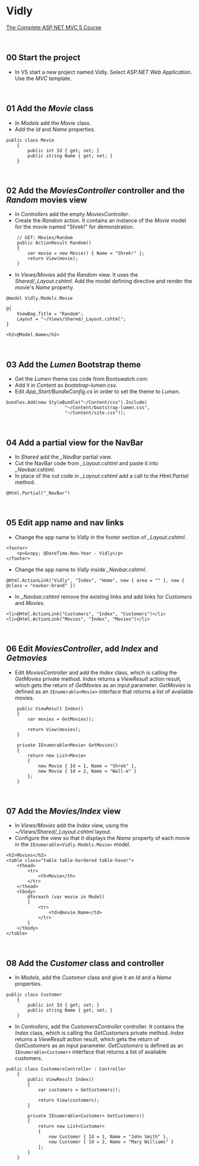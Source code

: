 # Vidly
[The Complete ASP.NET MVC 5 Course](https://www.udemy.com/the-complete-aspnet-mvc-5-course/)

&nbsp;
## 00 Start the project
* In VS start a new project named Vidly. Select *ASP.NET Web Application*. Use the *MVC* template.

&nbsp;
## 01 Add the *Movie* class
* In *Models* add the *Movie* class.
* Add the *Id* and *Name* properties.
```
public class Movie
    {
        public int Id { get; set; }
        public string Name { get; set; }
    }
```

&nbsp;
## 02 Add the *MoviesController* controller and the *Random* movies view
* In *Controllers* add the empty *MoviesController*.
* Create the *Random* action. It contains an instance of the *Movie* model for the movie named "Shrek!" for demonstration.
```
    // GET: Movies/Random
    public ActionResult Random()
    {
        var movie = new Movie() { Name = "Shrek!" };
        return View(movie);
    }
```
* In *Views/Movies* add the *Random* view. It uses the *Shared/_Layout.cshtml*. Add the model defining directive and render the movie's *Name* property.
```
@model Vidly.Models.Movie

@{
    ViewBag.Title = "Random";
    Layout = "~/Views/Shared/_Layout.cshtml";
}

<h2>@Model.Name</h2>
```

&nbsp;
## 03 Add the *Lumen* Bootstrap theme
* Get the *Lumen* theme css code from Bootswatch.com.
* Add it in *Content* as *bootstrap-lumen.css*.
* Edit *App_Start/BundleConfig.cs* in order to set the theme to *Lumen*.
```
bundles.Add(new StyleBundle("~/Content/css").Include(
                      "~/Content/bootstrap-lumen.css",
                      "~/Content/site.css"));
```                      

&nbsp;
## 04 Add a partial view for the NavBar
* In *Shared* add the *_NavBar* partial view.
* Cut the NavBar code from *_Layout.cshtml* and paste it into *_Navbar.cshtml*.
* In place of the cut code in *_Layout.cshtml* add a call to the *Html.Partial* method.
```
@Html.Partial("_NavBar")
```


&nbsp;
## 05 Edit app name and nav links
* Change the app name to *Vidly* in the footer section of *_Layout.cshtml*.
```
<footer>
    <p>&copy; @DateTime.Now.Year - Vidly</p>
</footer>
```
* Change the app name to *Vidly* inside *_Navbar.cshtml*.
```
@Html.ActionLink("Vidly", "Index", "Home", new { area = "" }, new { @class = "navbar-brand" })
```
* In *_Navbar.cshtml* remove the existing links and add links for *Customers* and *Movies*.
```
<li>@Html.ActionLink("Customers", "Index", "Customers")</li>                
<li>@Html.ActionLink("Movies", "Index", "Movies")</li>
```


&nbsp;
## 06 Edit *MoviesController*, add *Index* and *Getmovies*
* Edit *MoviesController* and add the *Index* class, which is calling the *GetMovies* private method.  *Index* returns a *ViewResult* action result, which gets the return of *GetMovies* as an input parameter. *GetMovies* is defined as an `IEnumerable<Movie>` interface that returns a list of available movies.
```
    public ViewResult Index()
    {
        var movies = GetMovies();

        return View(movies);
    }

    private IEnumerable<Movie> GetMovies()
    {
        return new List<Movie>
        {
            new Movie { Id = 1, Name = "Shrek" },
            new Movie { Id = 2, Name = "Wall-e" }
        };
    }
```

&nbsp;
## 07 Add the *Movies/Index* view
* In *Views/Movies* add the *Index* view, using the *~/Views/Shared/_Layout.cshtml* layout.
* Configure the view so that it displays the *Name* property of each movie in the `IEnumerable<Vidly.Models.Movie>` model.
```
<h2>Movies</h2>
<table class="table table-bordered table-hover">
    <thead>
        <tr>
            <th>Movie</th>
        </tr>
    </thead>
    <tbody>
        @foreach (var movie in Model)
        {
            <tr>
                <td>@movie.Name</td>
            </tr>
        }
    </tbody>
</table>
```

&nbsp;
## 08 Add the *Customer* class and controller
* In *Models*, add the *Customer* class and give it an *Id* and a *Name* properties.
```
public class Customer
    {
        public int Id { get; set; }
        public string Name { get; set; }
    }
```
* In *Controllers*, add the *CustomersController* controller. It contains the *Index* class, which is calling the *GetCustomers* private method.  *Index* returns a *ViewResult* action result, which gets the return of *GetCustomers* as an input parameter. *GetCustomers* is defined as an `IEnumerable<Customer>` interface that returns a list of available customers.
```
public class CustomersController : Controller
    {
        public ViewResult Index()
        {
            var customers = GetCustomers();

            return View(customers);
        }

        private IEnumerable<Customer> GetCustomers()
        {
            return new List<Customer>
            {
                new Customer { Id = 1, Name = "John Smith" },
                new Customer { Id = 2, Name = "Mary Williams" }
            };
        }
    }
```
